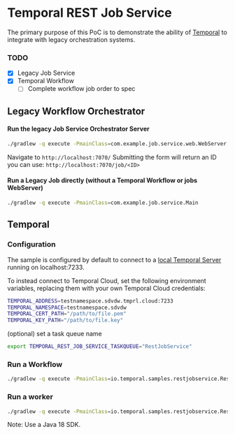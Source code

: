 # Temporal REST Job Service

The primary purpose of this PoC is to demonstrate the ability of  [Temporal](https://temporal.io) to integrate with legacy orchestration systems.

### TODO
- [X] Legacy Job Service
- [X] Temporal Workflow
  - [ ] Complete workflow job order to spec

## Legacy Workflow Orchestrator

#### Run the legacy Job Service Orchestrator Server
```bash
./gradlew -q execute -PmainClass=com.example.job.service.web.WebServer
````

Navigate to `http://localhost:7070/`
Submitting the form will return an ID you can use: `http://localhost:7070/job/<ID>`

#### Run a Legacy Job directly (without a Temporal Workflow or jobs WebServer)
```bash
./gradlew -q execute -PmainClass=com.example.job.service.Main
````

## Temporal

### Configuration

The sample is configured by default to connect to a [local Temporal Server](https://docs.temporal.io/cli#starting-the-temporal-server) running on localhost:7233.

To instead connect to Temporal Cloud, set the following environment variables, replacing them with your own Temporal Cloud credentials:

```bash
TEMPORAL_ADDRESS=testnamespace.sdvdw.tmprl.cloud:7233
TEMPORAL_NAMESPACE=testnamespace.sdvdw
TEMPORAL_CERT_PATH="/path/to/file.pem"
TEMPORAL_KEY_PATH="/path/to/file.key"
````

(optional) set a task queue name
```bash
export TEMPORAL_REST_JOB_SERVICE_TASKQUEUE="RestJobService"
```

### Run a Workflow
```bash
./gradlew -q execute -PmainClass=io.temporal.samples.restjobservice.RestJobServiceRequester --console=plain
```

### Run a worker
```bash
./gradlew -q execute -PmainClass=io.temporal.samples.restjobservice.RestJobServiceWorker --console=plain
```

Note: Use a Java 18 SDK.